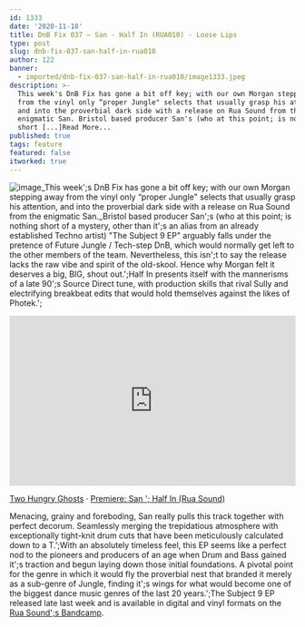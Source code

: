 ```yaml
---
id: 1333
date: '2020-11-18'
title: DnB Fix 037 – San - Half In (RUA010) - Loose Lips
type: post
slug: dnb-fix-037-san-half-in-rua010
author: 122
banner:
  - imported/dnb-fix-037-san-half-in-rua010/image1333.jpeg
description: >-
  This week's DnB Fix has gone a bit off key; with our own Morgan stepping away
  from the vinyl only “proper Jungle" selects that usually grasp his attention,
  and into the proverbial dark side with a release on Rua Sound from the
  enigmatic San. Bristol based producer San's (who at this point; is nothing
  short [...]Read More...
published: true
tags: feature
featured: false
itworked: true
---
```

![image](../imported/dnb-fix-037-san-half-in-rua010/image1333.jpeg)_This week';s DnB Fix has gone a bit off key; with our own Morgan stepping away from the vinyl only “proper Jungle" selects that usually grasp his attention, and into the proverbial dark side with a release on Rua Sound from the enigmatic San._Bristol based producer San';s (who at this point; is nothing short of a mystery, other than it';s an alias from an already established Techno artist) "The Subject 9 EP" arguably falls under the pretence of Future Jungle / Tech-step DnB, which would normally get left to the other members of the team. Nevertheless, this isn';t to say the release lacks the raw vibe and spirit of the old-skool. Hence why Morgan felt it deserves a big, BIG, shout out.';Half In presents itself with the mannerisms of a late 90';s Source Direct tune, with production skills that rival Sully and electrifying breakbeat edits that would hold themselves against the likes of Photek.';

<iframe width='100%' height='300' scrolling='no' frameborder='no' allow='autoplay' src='https://w.soundcloud.com/player/?url=https%3A//api.soundcloud.com/tracks/922235944&color=%23ff5500&auto_play=false&hide_related=false&show_comments=true&show_user=true&show_reposts=false&show_teaser=true&visual=true'></iframe>

[Two Hungry Ghosts](https://soundcloud.com/twohungryghosts "Two Hungry Ghosts") · [Premiere: San '; Half In (Rua Sound)](https://soundcloud.com/twohungryghosts/premiere-san-half-in-rua-sound "Premiere: San - Half In (Rua Sound)")

Menacing, grainy and foreboding, San really pulls this track together with perfect decorum. Seamlessly merging the trepidatious atmosphere with exceptionally tight-knit drum cuts that have been meticulously calculated down to a T.';With an absolutely timeless feel, this EP seems like a perfect nod to the pioneers and producers of an age when Drum and Bass gained it';s traction and begun laying down those initial foundations. A pivotal point for the genre in which it would fly the proverbial nest that branded it merely as a sub-genre of Jungle, finding it';s wings for what would become one of the biggest dance music genres of the last 20 years.';The Subject 9 EP released late last week and is available in digital and vinyl formats on the [Rua Sound';s Bandcamp](https://ruasound.bandcamp.com/album/subject-9-ep).